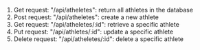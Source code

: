 1. Get request: "/api/atheletes": return all athletes in the database
2. Post request: "/api/atheletes": create a new athlete
3. Get request: "/api/atheletes/:id": retrieve a specific athlete
4. Put request: "/api/athletes/:id": update a specific athlete
5. Delete request: "/api/atheletes/:id": delete a specific athlete
